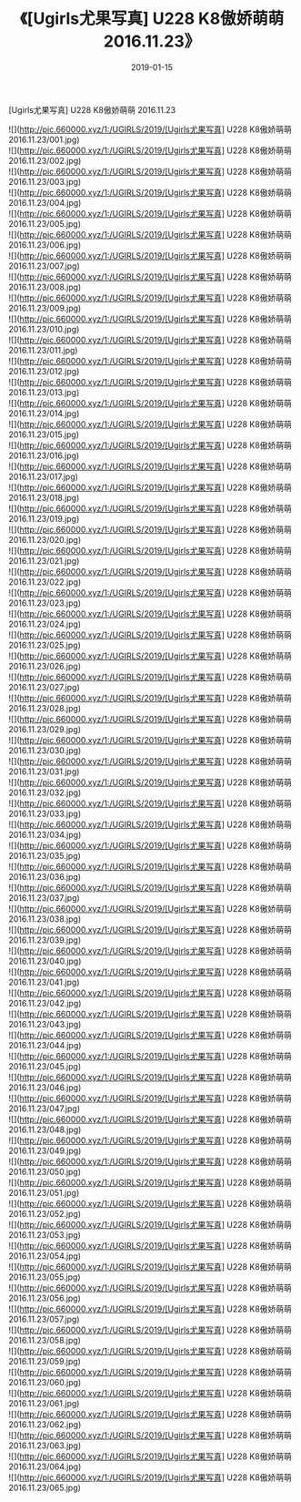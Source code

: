 ﻿---
layout: post
title:  《[Ugirls尤果写真] U228 K8傲娇萌萌 2016.11.23》
date:   2019-01-15
img: http://pic.660000.xyz/1:/UGIRLS/2019/[Ugirls尤果写真] U228 K8傲娇萌萌 2016.11.23/000.jpg
categories: [美女, 清纯, 唯美]
---

[Ugirls尤果写真] U228 K8傲娇萌萌 2016.11.23

 ![](http://pic.660000.xyz/1:/UGIRLS/2019/[Ugirls尤果写真] U228 K8傲娇萌萌 2016.11.23/001.jpg) <br>![](http://pic.660000.xyz/1:/UGIRLS/2019/[Ugirls尤果写真] U228 K8傲娇萌萌 2016.11.23/002.jpg) <br>![](http://pic.660000.xyz/1:/UGIRLS/2019/[Ugirls尤果写真] U228 K8傲娇萌萌 2016.11.23/003.jpg) <br>![](http://pic.660000.xyz/1:/UGIRLS/2019/[Ugirls尤果写真] U228 K8傲娇萌萌 2016.11.23/004.jpg) <br>![](http://pic.660000.xyz/1:/UGIRLS/2019/[Ugirls尤果写真] U228 K8傲娇萌萌 2016.11.23/005.jpg) <br>![](http://pic.660000.xyz/1:/UGIRLS/2019/[Ugirls尤果写真] U228 K8傲娇萌萌 2016.11.23/006.jpg) <br>![](http://pic.660000.xyz/1:/UGIRLS/2019/[Ugirls尤果写真] U228 K8傲娇萌萌 2016.11.23/007.jpg) <br>![](http://pic.660000.xyz/1:/UGIRLS/2019/[Ugirls尤果写真] U228 K8傲娇萌萌 2016.11.23/008.jpg) <br>![](http://pic.660000.xyz/1:/UGIRLS/2019/[Ugirls尤果写真] U228 K8傲娇萌萌 2016.11.23/009.jpg) <br>![](http://pic.660000.xyz/1:/UGIRLS/2019/[Ugirls尤果写真] U228 K8傲娇萌萌 2016.11.23/010.jpg) <br>![](http://pic.660000.xyz/1:/UGIRLS/2019/[Ugirls尤果写真] U228 K8傲娇萌萌 2016.11.23/011.jpg) <br>![](http://pic.660000.xyz/1:/UGIRLS/2019/[Ugirls尤果写真] U228 K8傲娇萌萌 2016.11.23/012.jpg) <br>![](http://pic.660000.xyz/1:/UGIRLS/2019/[Ugirls尤果写真] U228 K8傲娇萌萌 2016.11.23/013.jpg) <br>![](http://pic.660000.xyz/1:/UGIRLS/2019/[Ugirls尤果写真] U228 K8傲娇萌萌 2016.11.23/014.jpg) <br>![](http://pic.660000.xyz/1:/UGIRLS/2019/[Ugirls尤果写真] U228 K8傲娇萌萌 2016.11.23/015.jpg) <br>![](http://pic.660000.xyz/1:/UGIRLS/2019/[Ugirls尤果写真] U228 K8傲娇萌萌 2016.11.23/016.jpg) <br>![](http://pic.660000.xyz/1:/UGIRLS/2019/[Ugirls尤果写真] U228 K8傲娇萌萌 2016.11.23/017.jpg) <br>![](http://pic.660000.xyz/1:/UGIRLS/2019/[Ugirls尤果写真] U228 K8傲娇萌萌 2016.11.23/018.jpg) <br>![](http://pic.660000.xyz/1:/UGIRLS/2019/[Ugirls尤果写真] U228 K8傲娇萌萌 2016.11.23/019.jpg) <br>![](http://pic.660000.xyz/1:/UGIRLS/2019/[Ugirls尤果写真] U228 K8傲娇萌萌 2016.11.23/020.jpg) <br>![](http://pic.660000.xyz/1:/UGIRLS/2019/[Ugirls尤果写真] U228 K8傲娇萌萌 2016.11.23/021.jpg) <br>![](http://pic.660000.xyz/1:/UGIRLS/2019/[Ugirls尤果写真] U228 K8傲娇萌萌 2016.11.23/022.jpg) <br>![](http://pic.660000.xyz/1:/UGIRLS/2019/[Ugirls尤果写真] U228 K8傲娇萌萌 2016.11.23/023.jpg) <br>![](http://pic.660000.xyz/1:/UGIRLS/2019/[Ugirls尤果写真] U228 K8傲娇萌萌 2016.11.23/024.jpg) <br>![](http://pic.660000.xyz/1:/UGIRLS/2019/[Ugirls尤果写真] U228 K8傲娇萌萌 2016.11.23/025.jpg) <br>![](http://pic.660000.xyz/1:/UGIRLS/2019/[Ugirls尤果写真] U228 K8傲娇萌萌 2016.11.23/026.jpg) <br>![](http://pic.660000.xyz/1:/UGIRLS/2019/[Ugirls尤果写真] U228 K8傲娇萌萌 2016.11.23/027.jpg) <br>![](http://pic.660000.xyz/1:/UGIRLS/2019/[Ugirls尤果写真] U228 K8傲娇萌萌 2016.11.23/028.jpg) <br>![](http://pic.660000.xyz/1:/UGIRLS/2019/[Ugirls尤果写真] U228 K8傲娇萌萌 2016.11.23/029.jpg) <br>![](http://pic.660000.xyz/1:/UGIRLS/2019/[Ugirls尤果写真] U228 K8傲娇萌萌 2016.11.23/030.jpg) <br>![](http://pic.660000.xyz/1:/UGIRLS/2019/[Ugirls尤果写真] U228 K8傲娇萌萌 2016.11.23/031.jpg) <br>![](http://pic.660000.xyz/1:/UGIRLS/2019/[Ugirls尤果写真] U228 K8傲娇萌萌 2016.11.23/032.jpg) <br>![](http://pic.660000.xyz/1:/UGIRLS/2019/[Ugirls尤果写真] U228 K8傲娇萌萌 2016.11.23/033.jpg) <br>![](http://pic.660000.xyz/1:/UGIRLS/2019/[Ugirls尤果写真] U228 K8傲娇萌萌 2016.11.23/034.jpg) <br>![](http://pic.660000.xyz/1:/UGIRLS/2019/[Ugirls尤果写真] U228 K8傲娇萌萌 2016.11.23/035.jpg) <br>![](http://pic.660000.xyz/1:/UGIRLS/2019/[Ugirls尤果写真] U228 K8傲娇萌萌 2016.11.23/036.jpg) <br>![](http://pic.660000.xyz/1:/UGIRLS/2019/[Ugirls尤果写真] U228 K8傲娇萌萌 2016.11.23/037.jpg) <br>![](http://pic.660000.xyz/1:/UGIRLS/2019/[Ugirls尤果写真] U228 K8傲娇萌萌 2016.11.23/038.jpg) <br>![](http://pic.660000.xyz/1:/UGIRLS/2019/[Ugirls尤果写真] U228 K8傲娇萌萌 2016.11.23/039.jpg) <br>![](http://pic.660000.xyz/1:/UGIRLS/2019/[Ugirls尤果写真] U228 K8傲娇萌萌 2016.11.23/040.jpg) <br>![](http://pic.660000.xyz/1:/UGIRLS/2019/[Ugirls尤果写真] U228 K8傲娇萌萌 2016.11.23/041.jpg) <br>![](http://pic.660000.xyz/1:/UGIRLS/2019/[Ugirls尤果写真] U228 K8傲娇萌萌 2016.11.23/042.jpg) <br>![](http://pic.660000.xyz/1:/UGIRLS/2019/[Ugirls尤果写真] U228 K8傲娇萌萌 2016.11.23/043.jpg) <br>![](http://pic.660000.xyz/1:/UGIRLS/2019/[Ugirls尤果写真] U228 K8傲娇萌萌 2016.11.23/044.jpg) <br>![](http://pic.660000.xyz/1:/UGIRLS/2019/[Ugirls尤果写真] U228 K8傲娇萌萌 2016.11.23/045.jpg) <br>![](http://pic.660000.xyz/1:/UGIRLS/2019/[Ugirls尤果写真] U228 K8傲娇萌萌 2016.11.23/046.jpg) <br>![](http://pic.660000.xyz/1:/UGIRLS/2019/[Ugirls尤果写真] U228 K8傲娇萌萌 2016.11.23/047.jpg) <br>![](http://pic.660000.xyz/1:/UGIRLS/2019/[Ugirls尤果写真] U228 K8傲娇萌萌 2016.11.23/048.jpg) <br>![](http://pic.660000.xyz/1:/UGIRLS/2019/[Ugirls尤果写真] U228 K8傲娇萌萌 2016.11.23/049.jpg) <br>![](http://pic.660000.xyz/1:/UGIRLS/2019/[Ugirls尤果写真] U228 K8傲娇萌萌 2016.11.23/050.jpg) <br>![](http://pic.660000.xyz/1:/UGIRLS/2019/[Ugirls尤果写真] U228 K8傲娇萌萌 2016.11.23/051.jpg) <br>![](http://pic.660000.xyz/1:/UGIRLS/2019/[Ugirls尤果写真] U228 K8傲娇萌萌 2016.11.23/052.jpg) <br>![](http://pic.660000.xyz/1:/UGIRLS/2019/[Ugirls尤果写真] U228 K8傲娇萌萌 2016.11.23/053.jpg) <br>![](http://pic.660000.xyz/1:/UGIRLS/2019/[Ugirls尤果写真] U228 K8傲娇萌萌 2016.11.23/054.jpg) <br>![](http://pic.660000.xyz/1:/UGIRLS/2019/[Ugirls尤果写真] U228 K8傲娇萌萌 2016.11.23/055.jpg) <br>![](http://pic.660000.xyz/1:/UGIRLS/2019/[Ugirls尤果写真] U228 K8傲娇萌萌 2016.11.23/056.jpg) <br>![](http://pic.660000.xyz/1:/UGIRLS/2019/[Ugirls尤果写真] U228 K8傲娇萌萌 2016.11.23/057.jpg) <br>![](http://pic.660000.xyz/1:/UGIRLS/2019/[Ugirls尤果写真] U228 K8傲娇萌萌 2016.11.23/058.jpg) <br>![](http://pic.660000.xyz/1:/UGIRLS/2019/[Ugirls尤果写真] U228 K8傲娇萌萌 2016.11.23/059.jpg) <br>![](http://pic.660000.xyz/1:/UGIRLS/2019/[Ugirls尤果写真] U228 K8傲娇萌萌 2016.11.23/060.jpg) <br>![](http://pic.660000.xyz/1:/UGIRLS/2019/[Ugirls尤果写真] U228 K8傲娇萌萌 2016.11.23/061.jpg) <br>![](http://pic.660000.xyz/1:/UGIRLS/2019/[Ugirls尤果写真] U228 K8傲娇萌萌 2016.11.23/062.jpg) <br>![](http://pic.660000.xyz/1:/UGIRLS/2019/[Ugirls尤果写真] U228 K8傲娇萌萌 2016.11.23/063.jpg) <br>![](http://pic.660000.xyz/1:/UGIRLS/2019/[Ugirls尤果写真] U228 K8傲娇萌萌 2016.11.23/064.jpg) <br>![](http://pic.660000.xyz/1:/UGIRLS/2019/[Ugirls尤果写真] U228 K8傲娇萌萌 2016.11.23/065.jpg) <br>